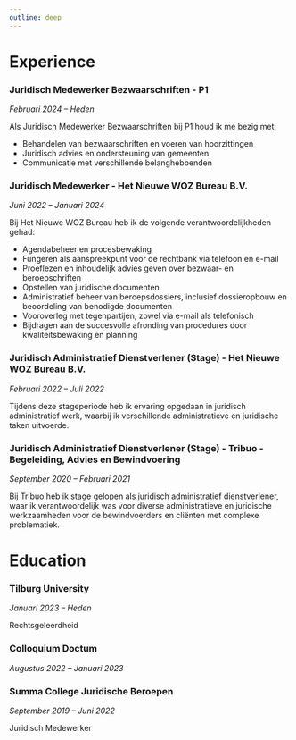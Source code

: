 ```yaml
---
outline: deep
---
```


# Experience

### Juridisch Medewerker Bezwaarschriften - P1
*Februari 2024 – Heden*

Als Juridisch Medewerker Bezwaarschriften bij P1 houd ik me bezig met:
- Behandelen van bezwaarschriften en voeren van hoorzittingen
- Juridisch advies en ondersteuning van gemeenten
- Communicatie met verschillende belanghebbenden

### Juridisch Medewerker - Het Nieuwe WOZ Bureau B.V. 
*Juni 2022 – Januari 2024*

Bij Het Nieuwe WOZ Bureau heb ik de volgende verantwoordelijkheden gehad:
- Agendabeheer en procesbewaking
- Fungeren als aanspreekpunt voor de rechtbank via telefoon en e-mail
- Proeflezen en inhoudelijk advies geven over bezwaar- en beroepschriften
- Opstellen van juridische documenten
- Administratief beheer van beroepsdossiers, inclusief dossieropbouw en beoordeling van benodigde documenten
- Vooroverleg met tegenpartijen, zowel via e-mail als telefonisch
- Bijdragen aan de succesvolle afronding van procedures door kwaliteitsbewaking en planning

### Juridisch Administratief Dienstverlener (Stage) - Het Nieuwe WOZ Bureau B.V.
*Februari 2022 – Juli 2022*

Tijdens deze stageperiode heb ik ervaring opgedaan in juridisch administratief werk, waarbij ik verschillende administratieve en juridische taken uitvoerde.

### Juridisch Administratief Dienstverlener (Stage) - Tribuo - Begeleiding, Advies en Bewindvoering
*September 2020 – Februari 2021*

Bij Tribuo heb ik stage gelopen als juridisch administratief dienstverlener, waar ik verantwoordelijk was voor diverse administratieve en juridische werkzaamheden voor de bewindvoerders en cliënten met complexe problematiek.

# Education

### Tilburg University
*Januari 2023 – Heden*

Rechtsgeleerdheid

### Colloquium Doctum
*Augustus 2022 – Januari 2023*

### Summa College Juridische Beroepen
*September 2019 – Juni 2022*

Juridisch Medewerker
